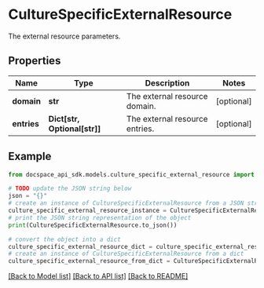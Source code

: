 # CultureSpecificExternalResource
The external resource parameters.

## Properties

Name | Type | Description | Notes
------------ | ------------- | ------------- | -------------
**domain** | **str** | The external resource domain. | [optional] 
**entries** | **Dict[str, Optional[str]]** | The external resource entries. | [optional] 

## Example

```python
from docspace_api_sdk.models.culture_specific_external_resource import CultureSpecificExternalResource

# TODO update the JSON string below
json = "{}"
# create an instance of CultureSpecificExternalResource from a JSON string
culture_specific_external_resource_instance = CultureSpecificExternalResource.from_json(json)
# print the JSON string representation of the object
print(CultureSpecificExternalResource.to_json())

# convert the object into a dict
culture_specific_external_resource_dict = culture_specific_external_resource_instance.to_dict()
# create an instance of CultureSpecificExternalResource from a dict
culture_specific_external_resource_from_dict = CultureSpecificExternalResource.from_dict(culture_specific_external_resource_dict)
```
[[Back to Model list]](../README.md#documentation-for-models) [[Back to API list]](../README.md#documentation-for-api-endpoints) [[Back to README]](../README.md)


